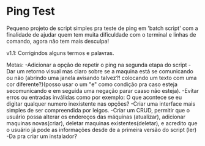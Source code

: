 # Ping Test
 Pequeno projeto de script simples pra teste de ping em 'batch script' com a finalidade de ajudar quem tem muita dificuldade com o terminal e linhas de comando, agora não tem mais desculpa!

v1.1: Corrigindos alguns termos e palavras.

Metas: 
-Adicionar a opção de repetir o ping na segunda etapa do script
-Dar um retorno visual mas claro sobre se a maquina está se comunicando ou não (abrindo uma janela avisando talvez?! colocando um texto com uma cor diferente?)(posso usar o um "e" como condição pra caso esteja secomunicando e em seguida uma negação parar caaso não esteja).
-Evitar erros ou entradas inválidas como por exemplo: O que acontece se eu digitar qualquer numero inexistente nas opções?
-Criar uma interface mais simples de ser compreendida por leigos.
-Criar um CRUD, permitir que o usuário possa alterar os endereços das máquinas (atualizar), adicionar maquinas novas(criar), deletar maquinas existentes(deletar), e acredito que o usuário já pode as informações desde de a primeira versão do script (ler)
-Da pra criar um instalador?